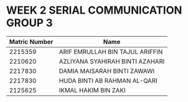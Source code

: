 # WEEK 2 SERIAL COMMUNICATION GROUP 3

| Matric Number | Name                            |
| ------------- | ------------------------------- |
| 2215359       | ARIF EMRULLAH BIN TAJUL ARIFFIN |
| 2210620       | AZLIYANA SYAHIRAH BINTI AZAHARI |
| 2217830       | DAMIA MAISARAH BINTI ZAWAWI     |
| 2217830       | HUDA BINTI AB RAHMAN AL-QARI    |
| 2125625       | IKMAL HAKIM BIN ZAKI            |
